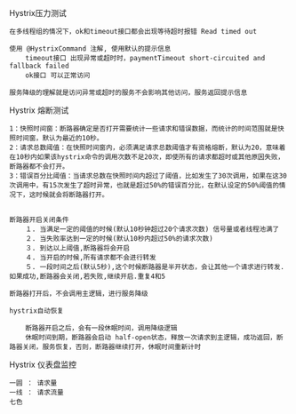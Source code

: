 Hystrix压力测试

    在多线程组的情况下，ok和timeout接口都会出现等待超时报错 Read timed out 
    
    使用 @HystrixCommand 注解, 使用默认的提示信息
        timeout接口 出现异常或超时时，paymentTimeout short-circuited and fallback failed
        ok接口 可以正常访问
        
    服务降级的理解就是访问异常或超时的服务不会影响其他访问，服务返回提示信息
    

Hystrix 熔断测试

    1：快照时间窗：断路器确定是否打开需要统计一些请求和错误数据，而统计的时间范围就是快照时间窗，默认为最近的10秒。
    2：请求总数阈值：在快照时间窗内，必须满足请求总数阈值才有资格熔断，默认为20，意味着在10秒内如果该hystrix命令的调用次数不足20次，即使所有的请求都超时或其他原因失败，断路器都不会打开。
    3：错误百分比阈值：当请求总数在快照时间内超过了阈值，比如发生了30次调用，如果在这30次调用中，有15次发生了超时异常，也就是超过50%的错误百分比，在默认设定的50%阈值的情况下，这时候就会将断路器打开。

    
    断路器开启关闭条件
        １. 当满足一定的阈值的时候(默认10秒钟超过20个请求次数) 信号量或者线程池满了
        ２. 当失败率达到一定的时候(默认10秒内超过50%的请求次数)
        ３. 到达以上阈值,断路器将会开启
        ４. 当开启的时候,所有请求都不会进行转发
        ５. 一段时间之后(默认5秒),这个时候断路器是半开状态，会让其他一个请求进行转发. 如果成功,断路器会关闭,若失败,继续开启.重复4和5

    断路器打开后，不会调用主逻辑，进行服务降级
    
    hystrix自动恢复
    
        断路器开启之后，会有一段休眠时间，调用降级逻辑
        休眠时间到期，断路器会启动 half-open状态，释放一次请求到主逻辑，成功返回，断路器关闭，服务恢复，否则，断路器继续打开，休眠时间重新计时
        
Hystrix 仪表盘监控

    一圆 ： 请求量
    一线 ： 请求流量
    七色